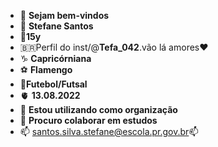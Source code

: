 - 🤗 **Sejam bem-vindos**
- 👋 **Stefane Santos**
-  👀**15y**
- 🇧🇷Perfil do inst/@**Tefa_042**.vão lá amores❤
- ♑ **Capricórniana**
- ⚽️ **Flamengo**
- 🥇**Futebol/Futsal**
- 🫀 **13.08.2022**
- 🌱 **Estou utilizando como organização**
- 💞️ **Procuro colaborar em estudos**
- 📫 santos.silva.stefane@escola.pr.gov.br📫
<!---
stefanetf/stefanetf is a ✨ special ✨ repository because its `README.md` (this file) appears on your GitHub profile.
You can click the Preview link to take a look at your changes.
--->
